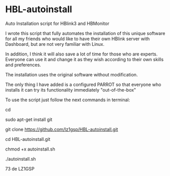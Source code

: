 # HBL-autoinstall
Auto Installation script for HBlink3 and HBMonitor

  I wrote this script that fully automates the installation of this unique software for all my friends 
who would like to have their own HBlink server with Dashboard, but are not very familiar with Linux.

  In addition, I think it will also save a lot of time for those who are experts.
Everyone can use it and change it as they wish according to their own skills and preferences.

The installation uses the original software without modification.

The only thing I have added is a configured PARROT so that everyone who installs it 
can try its functionality immediately "out-of-the-box"

To use the script just follow the next commands in terminal:

cd

sudo apt-get install git

git clone https://github.com/lz1gsp/HBL-autoinstall.git

cd HBL-autoinstall.git

chmod +x autoinstall.sh

./autoinstall.sh


73 de LZ1GSP
